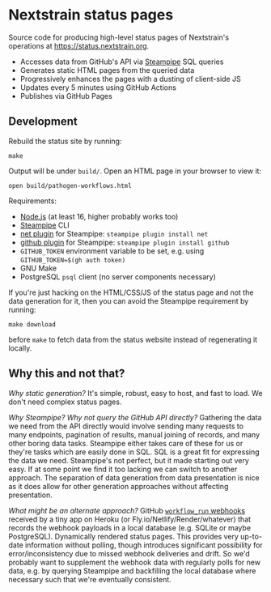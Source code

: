 # Nextstrain status pages

Source code for producing high-level status pages of Nextstrain's operations at
<https://status.nextstrain.org>.

- Accesses data from GitHub's API via [Steampipe](https://steampipe.io) SQL queries
- Generates static HTML pages from the queried data
- Progressively enhances the pages with a dusting of client-side JS
- Updates every 5 minutes using GitHub Actions
- Publishes via GitHub Pages


## Development

Rebuild the status site by running:

    make

Output will be under `build/`.  Open an HTML page in your browser to view it:

    open build/pathogen-workflows.html

Requirements:

- [Node.js](https://nodejs.org/en/download) (at least 16, higher probably works too)
- [Steampipe](https://steampipe.io/downloads) CLI
- [net plugin](https://hub.steampipe.io/plugins/turbot/net) for Steampipe: `steampipe plugin install net`
- [github plugin](https://hub.steampipe.io/plugins/turbot/github) for Steampipe: `steampipe plugin install github`
- `GITHUB_TOKEN` environment variable to be set, e.g. using `GITHUB_TOKEN=$(gh auth token)`
- GNU Make
- PostgreSQL `psql` client (no server components necessary)

If you're just hacking on the HTML/CSS/JS of the status page and not the data
generation for it, then you can avoid the Steampipe requirement by running:

    make download

before `make` to fetch data from the status website instead of regenerating it
locally.


## Why this and not that?

_Why static generation?_
It's simple, robust, easy to host, and fast to load.  We don't need complex
status pages.

_Why Steampipe? Why not query the GitHub API directly?_
Gathering the data we need from the API directly would involve sending many
requests to many endpoints, pagination of results, manual joining of records,
and many other boring data tasks.  Steampipe either takes care of these for us
or they're tasks which are easily done in SQL.  SQL is a great fit for
expressing the data we need.  Steampipe's not perfect, but it made starting out
very easy.  If at some point we find it too lacking we can switch to another
approach.  The separation of data generation from data presentation is nice as
it does allow for other generation approaches without affecting presentation.

_What might be an alternate approach?_
GitHub [`workflow_run` webhooks][] received by a tiny app on Heroku (or
Fly.io/Netlify/Render/whatever) that records the webhook payloads in a local
database (e.g. SQLite or maybe PostgreSQL).  Dynamically rendered status pages.
This provides very up-to-date information without polling, though introduces
significant possibility for error/inconsistency due to missed webhook
deliveries and drift.  So we'd probably want to supplement the webhook data
with regularly polls for new data, e.g. by querying Steampipe and backfilling
the local database where necessary such that we're eventually consistent.

[`workflow_run` webhooks]: https://docs.github.com/en/webhooks/webhook-events-and-payloads#workflow_run
